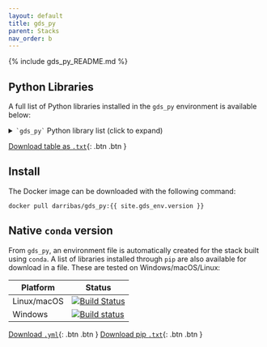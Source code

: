```yaml
---
layout: default
title: gds_py
parent: Stacks
nav_order: b
---
```


{% include gds_py_README.md %}

## Python Libraries

A full list of Python libraries installed in the `gds_py` environment is available below:

<details markdown="block">
  <summary type="button" name="button" class="btn">
    <code>`gds_py`</code> Python library list (click to expand)
  </summary>
    
    {% include stack_py.md %}

</details>

[Download table as `.txt`](https://github.com/darribas/gds_env/raw/master/gds_py/stack_py.txt){: .btn .btn }

## Install

The Docker image can be downloaded with the following command:

```
docker pull darribas/gds_py:{{ site.gds_env.version }}
```

## Native `conda` version

From `gds_py`, an environment file is automatically created for the stack built using `conda`. A list of libraries installed through `pip` are also available for download in a file. These are tested on Windows/macOS/Linux:

| Platform  | Status |
| ------------- | ------------- |
| Linux/macOS  | [![Build Status](https://travis-ci.com/darribas/gds_env.svg?branch=master)](https://travis-ci.com/darribas/gds_env)  |
| Windows  | [![Build status](https://ci.appveyor.com/api/projects/status/pqgxg41qltt23o8o/branch/master?svg=true)](https://ci.appveyor.com/project/darribas/gds-env/branch/master)  |

[Download `.yml`](https://github.com/darribas/gds_env/raw/master/gds_py/gds_py.yml){: .btn .btn }
[Download pip `.txt`](https://github.com/darribas/gds_env/raw/master/gds_py/gds_py_pip.txt){: .btn .btn }

